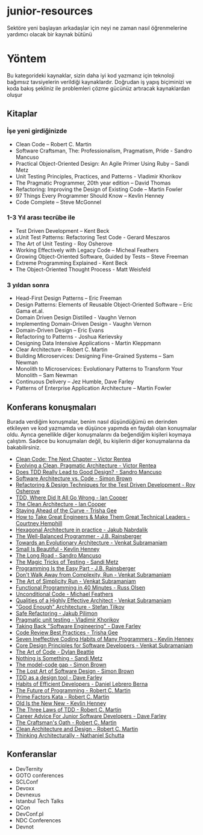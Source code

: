# junior-resources

Sektöre yeni başlayan arkadaşlar için neyi ne zaman nasıl öğrenmelerine yardımcı olacak bir kaynak bütünü

# Yöntem

Bu kategorideki kaynaklar, sizin daha iyi kod yazmanız için teknoloji bağımsız tavsiyelerin verildiği kaynaklardır.
Doğrudan iş yapış biçiminizi ve koda bakış şekliniz ile problemleri çözme gücünüz artıracak kaynaklardan oluşur

## Kitaplar

### İşe yeni girdiğinizde

* Clean Code – Robert C. Martin
* Software Craftsman, The: Professionalism, Pragmatism, Pride - Sandro Mancuso
* Practical Object-Oriented Design: An Agile Primer Using Ruby – Sandi Metz
* Unit Testing Principles, Practices, and Patterns - Vladimir Khorikov
* The Pragmatic Programmer, 20th year edition – David Thomas
* Refactoring: Improving the Design of Existing Code – Martin Fowler
* 97 Things Every Programmer Should Know – Kevlin Henney
* Code Complete – Steve McGonnel

### 1-3 Yıl arası tecrübe ile

* Test Driven Development – Kent Beck
* xUnit Test Patterns: Refactoring Test Code - Gerard Meszaros
* The Art of Unit Testing - Roy Osherove
* Working Effectively with Legacy Code – Micheal Feathers
* Growing Object-Oriented Software, Guided by Tests – Steve Freeman
* Extreme Programming Explained - Kent Beck
* The Object-Oriented Thought Process - Matt Weisfeld

### 3 yıldan sonra

* Head-First Design Patterns – Eric Freeman
* Design Patterns: Elements of Reusable Object-Oriented Software – Eric Gama et.al.
* Domain Driven Design Distilled - Vaughn Vernon
* Implementing Domain-Driven Design - Vaughn Vernon
* Domain-Driven Design – Eric Evans
* Refactoring to Patterns - Joshua Kerievsky
* Designing Data Intensive Applications - Martin Kleppmann
* Clear Architecture – Robert C. Martin
* Building Microservices: Designing Fine-Grained Systems – Sam Newman
* Monolith to Microservices: Evolutionary Patterns to Transform Your Monolith – Sam Newman
* Continuous Delivery – Jez Humble, Dave Farley
* Patterns of Enterprise Application Architecture – Martin Fowler

## Konferans konuşmaları

Burada verdiğim konuşmalar, benim nasıl düşündüğümü en derinden etkileyen ve kod yazmamda ve düşünce yapımda en faydalı
olan konuşmalar oldu. Ayrıca genellikle diğer konuşmalarını da beğendiğim kişileri koymaya çalıştım. Sadece bu
konuşmaları değil, bu kişilerin diğer konuşmalarına da bakabilirsiniz.

* [Clean Code: The Next Chapter - Victor Rentea](https://youtu.be/wY_CUkU1zfw)
* [Evolving a Clean, Pragmatic Architecture - Victor Rentea](https://youtu.be/tMHO7_RLxgQ)
* [Does TDD Really Lead to Good Design? - Sandro Mancuso](https://youtu.be/KyFVA4Spcgg)
* [Software Architecture vs. Code - Simon Brown](https://www.youtube.com/watch?v=GAFZcYlO5S0)
* [Refactoring & Design Techniques for the Test Driven Development - Roy Osherove](https://youtu.be/QbNhpPQkCBs)
* [TDD, Where Did It All Go Wrong - Ian Cooper](https://youtu.be/EZ05e7EMOLM)
* [The Clean Architecture - Ian Cooper](https://youtu.be/SxJPQ5qXisw)
* [Staying Ahead of the Curve - Trisha Gee](https://www.youtube.com/watch?v=qWKf3ROVgrY)
* [How to Take Great Engineers & Make Them Great Technical Leaders - Courtney Hemphill](https://youtu.be/RtMmxqkPVug)
* [Hexagonal Architecture in practice - Jakub Nabrdalik](https://youtu.be/sOaS83Ir8Ck)
* [The Well-Balanced Programmer - J.B. Rainsberger](https://youtu.be/XhN6fJYG81A)
* [Towards an Evolutionary Architecture - Venkat Subramaniam](https://youtu.be/ksSIRnXg9pM)
* [Small Is Beautiful - Kevlin Henney](https://www.youtube.com/watch?v=B3b4tremI5o)
* [The Long Road - Sandro Mancuso](https://youtu.be/vQDnW265XKU)
* [The Magic Tricks of Testing - Sandi Metz](https://youtu.be/URSWYvyc42M)
* [Programming Is the Easy Part - J.B. Rainsberger](https://youtu.be/SbGiSH_8UGk)
* [Don't Walk Away from Complexity, Run - Venkat Subramaniam](https://www.youtube.com/watch?v=4MEKu2TcEHM)
* [The Art of Simplicity Run - Venkat Subramaniam](https://youtu.be/R4C_JciDsuo)
* [Functional Programming in 40 Minutes - Russ Olsen](https://www.youtube.com/watch?v=0if71HOyVjY)
* [Unconditional Code - Michael Feathers](https://youtu.be/AnZ0uTOerUI)
* [Qualities of a Highly Effective Architect - Venkat Subramaniam](https://youtu.be/QeKheNfO3Yg)
* ["Good Enough" Architecture - Stefan Tilkov](https://youtu.be/PzEox3szeRc)
* [Safe Refactoring - Jakub Pilimon](https://youtu.be/CtSm27gmKFU)
* [Pragmatic unit testing - Vladimir Khorikov](https://youtu.be/5iJWOPaNZDA)
* [Taking Back "Software Engineering" - Dave Farley](https://youtu.be/_N_jIrEBOpw)
* [Code Review Best Practices - Trisha Gee](https://youtu.be/jXi8h44cbQA)
* [Seven Ineffective Coding Habits of Many Programmers - Kevlin Henney](https://youtu.be/ZsHMHukIlJY)
* [Core Design Principles for Software Developers - Venkat Subramaniam](https://youtu.be/llGgO74uXMI)
* [The Art of Code  - Dylan Beattie](https://youtu.be/6avJHaC3C2U)
* [Nothing is Something - Sandi Metz](https://youtu.be/OMPfEXIlTVE)
* [The model-code gap - Simon Brown](https://youtu.be/9imyW_WAYP4)
* [The Lost Art of Software Design - Simon Brown](https://youtu.be/qO73yObPYac)
* [TDD as a design tool - Dave Farley](https://youtu.be/VaNaN_j9OCA)
* [Habits of Efficient Developers - Daniel Lebrero Berna](https://youtu.be/ZlnSxlF9V_c)
* [The Future of Programming - Robert C. Martin](https://youtu.be/ecIWPzGEbFc)
* [Prime Factors Kata - Robert C. Martin](https://youtu.be/kScFczWbwRM)
* [Old Is the New New - Kevlin Henney](https://youtu.be/AbgsfeGvg3E)
* [The Three Laws of TDD - Robert C. Martin](https://youtu.be/qkblc5WRn-U)
* [Career Advice For Junior Software Developers - Dave Farley](https://youtu.be/hjIlTaAMsbI)
* [The Craftsman's Oath - Robert C. Martin](https://youtu.be/17vTLSkXTOo)
* [Clean Architecture and Design - Robert C. Martin](https://youtu.be/2dKZ-dWaCiU)
* [Thinking Architecturally - Nathaniel Schutta](https://youtu.be/d5bNZX8tpiI)

## Konferanslar

* DevTernity
* GOTO conferences
* SCLConf
* Devoxx
* Devnexus
* Istanbul Tech Talks
* QCon
* DevConf.pl
* NDC Conferences
* Devnot
